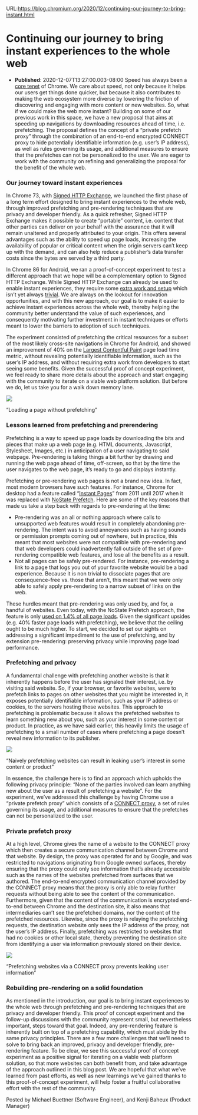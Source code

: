 URL:https://blog.chromium.org/2020/12/continuing-our-journey-to-bring-instant.html
# Continuing our journey to bring instant experiences to the whole web
- **Published**: 2020-12-07T13:27:00.003-08:00
Speed has always been a [core tenet](https://blog.chromium.org/2018/09/10-years-of-speed-in-chrome_11.html) of Chrome. We care about speed, not only because it helps our users get things done quicker, but because it also contributes to making the web ecosystem more diverse by lowering the friction of discovering and engaging with more content or new websites. So, what if we could make the web more instant? Building on some of our previous work in this space, we have a new proposal that aims at speeding up navigations by downloading resources ahead of time, i.e. prefetching. The proposal defines the concept of a “private prefetch proxy” through the combination of an end-to-end encrypted CONNECT proxy to hide potentially identifiable information (e.g. user’s IP address), as well as rules governing its usage, and additional measures to ensure that the prefetches can not be personalized to the user. We are eager to work with the community on refining and generalizing the proposal for the benefit of the whole web.  
  

### Our journey toward instant experiences

In Chrome 73, with [Signed HTTP Exchange](https://developers.google.com/web/updates/2019/03/nic73?hl=ar#sxg), we launched the first phase of a long term effort designed to bring instant experiences to the whole web, through improved prefetching and pre-rendering techniques that are privacy and developer friendly. As a quick refresher, Signed HTTP Exchange makes it possible to create “portable” content, i.e. content that other parties can deliver on your behalf with the assurance that it will remain unaltered and properly attributed to your origin. This offers several advantages such as the ability to speed up page loads, increasing the availability of popular or critical content when the origin servers can’t keep up with the demand, and can also help reduce a publisher’s data transfer costs since the bytes are served by a third party.

  
In Chrome 86 for Android, we ran a proof-of-concept experiment to test a different approach that we hope will be a complementary option to Signed HTTP Exchange. While Signed HTTP Exchange can already be used to enable instant experiences, they require some [extra work and setup](https://developers.google.com/web/updates/2018/11/signed-exchanges#trying_out_signed_exchanges) which isn’t yet always [trivial](https://blog.amp.dev/2019/06/17/introducing-cloudflare-amp-real-url/). We are always on the lookout for innovation opportunities, and with this new approach, our goal is to make it easier to achieve instant experiences across the whole web, thereby helping the community better understand the value of such experiences, and consequently motivating further investment in instant techniques or efforts meant to lower the barriers to adoption of such techniques.  
  
The experiment consisted of prefetching the critical resources for a subset of the most likely cross-site navigations in Chrome for Android, and showed an improvement of 40% on the [Largest Contentful Paint](https://web.dev/lcp/) page load time metric, without revealing potentially identifiable information, such as the user’s IP address, and without requiring extra work from developers to start seeing some benefits. Given the successful proof of concept experiment, we feel ready to share more details about the approach and start engaging with the community to iterate on a viable web platform solution. But before we do, let us take you for a walk down memory lane.

![](https://lh5.googleusercontent.com/58u-KeGT2pPgKGZAUuHIGfYlte5FovZd6rcqrgOFGcmRkux6xJQFr12B9La-ZPeDsh1xqzmCR9_lm4Vh7glrVZ3ufHyQjg4lraOPuZ8JW_x6gA2e12uRieAXg89UbNVci8uMDjGMZg)

“Loading a page without prefetching”

### 

### Lessons learned from prefetching and prerendering

Prefetching is a way to speed up page loads by downloading the bits and pieces that make up a web page (e.g. HTML documents, Javascript, Stylesheet, Images, etc.) in anticipation of a user navigating to said webpage. Pre-rendering is taking things a bit further by drawing and running the web page ahead of time, off-screen, so that by the time the user navigates to the web page, it’s ready to go and displays instantly.  
  
Prefetching or pre-rendering web pages is not a brand new idea. In fact, most modern browsers have such features. For instance, Chrome for desktop had a feature called “[Instant Pages](https://chrome.googleblog.com/2011/06/faster-than-fast.html)” from 2011 until 2017 when it was replaced with [NoState Prefetch](https://developers.google.com/web/updates/2018/07/nostate-prefetch). Here are some of the key reasons that made us take a step back with regards to pre-rendering at the time:  

* Pre-rendering was an all or nothing approach where calls to unsupported web features would result in completely abandoning pre-rendering. The intent was to avoid annoyances such as having sounds or permission prompts coming out of nowhere, but in practice, this meant that most websites were not compatible with pre-rendering and that web developers could inadvertently fall outside of the set of pre-rendering compatible web features, and lose all the benefits as a result.
* Not all pages can be safely pre-rendered. For instance, pre-rendering a link to a page that logs you out of your favorite website would be a bad experience. Because it is non trivial to dissociate pages that are consequence-free vs. those that aren’t, this meant that we were only able to safely apply pre-rendering to a narrow subset of links on the web.

These hurdles meant that pre-rendering was only used by, and for, a handful of websites. Even today, with the NoState Prefetch approach, the feature is only [used on 1.4% of all page loads](https://chromestatus.com/metrics/feature/timeline/popularity/918). Given the significant upsides (e.g. 40% faster page loads with prefetching), we believe that the ceiling ought to be much higher. To start, we decided to set our sights on addressing a significant impediment to the use of prefetching, and by extension pre-rendering: preserving privacy while improving page load performance.  
  
  

### Prefetching and privacy

A fundamental challenge with prefetching another website is that it inherently happens before the user has signaled their interest, i.e. by visiting said website. So, if your browser, or favorite websites, were to prefetch links to pages on other websites that you might be interested in, it exposes potentially identifiable information, such as your IP address or cookies, to the servers hosting those websites. This approach to prefetching is problematic because it allows the prefetched websites to learn something new about you, such as your interest in some content or product. In practice, as we have said earlier, this heavily limits the usage of prefetching to a small number of cases where prefetching a page doesn’t reveal new information to its publisher.

![](https://lh3.googleusercontent.com/1OSD6iuUr8UkJtF632XdMgntwq4YBaMOAkGod0cO2EJ7wXLc7bo4MU-rco54bwbdyfiejguht6V3S6yQw_FxboTpjsY7tBoXH0KhqOeJdSm3T1EsC-w8A0W7x1NpOOIwZ2wTSogJHA)

“Naively prefetching websites can result in leaking user’s interest in some content or product”

In essence, the challenge here is to find an approach which upholds the following privacy principle: “None of the parties involved can learn anything new about the user as a result of prefetching a website”. For the experiment, we’ve addressed this challenge by having Chrome use a “private prefetch proxy” which consists of a [CONNECT proxy](https://tools.ietf.org/html/rfc7231#section-4.3.6), a set of rules governing its usage, and additional measures to ensure that the prefetches can not be personalized to the user.  
  

### 

### Private prefetch proxy

At a high level, Chrome gives the name of a website to the CONNECT proxy which then creates a secure communication channel between Chrome and that website. By design, the proxy was operated for and by Google, and was restricted to navigations originating from Google owned surfaces, thereby ensuring that the proxy could only see information that’s already accessible such as the names of the websites prefetched from surfaces that we authored. The end-to-end encrypted communication channel provided by the CONNECT proxy means that the proxy is only able to relay further requests without being able to see the content of the communication. Furthermore, given that the content of the communication is encrypted end-to-end between Chrome and the destination site, it also means that intermediaries can’t see the prefetched domains, nor the content of the prefetched resources. Likewise, since the proxy is relaying the prefetching requests, the destination website only sees the IP address of the proxy, not the user’s IP address. Finally, prefetching was restricted to websites that had no cookies or other local state, thereby preventing the destination site from identifying a user via information previously stored on their device.

![](https://lh5.googleusercontent.com/Yq5cTRhLU41MtCKVE1UKsBCdwEsYpH1Ck6b-sJk7Hn6mGPGGrX1acKN6Lv1eFDT8XJGc713khII7G3s_W4KkhntOiBSjDs9nNWOHXTkTQUkmxB-yDVapKczii3mmNKmlO0obVpdWlg)

“Prefetching websites via a CONNECT proxy prevents leaking user information”

### Rebuilding pre-rendering on a solid foundation

As mentioned in the introduction, our goal is to bring instant experiences to the whole web through prefetching and pre-rendering techniques that are privacy and developer friendly. This proof of concept experiment and the follow-up discussions with the community represent small, but nevertheless important, steps toward that goal. Indeed, any pre-rendering feature is inherently built on top of a prefetching capability, which must abide by the same privacy principles. There are a few more challenges that we’ll need to solve to bring back an improved, privacy and developer friendly, pre-rendering feature. To be clear, we see this successful proof of concept experiment as a positive signal for iterating on a viable web platform solution, so that more websites can both benefit from, and take advantage of the approach outlined in this blog post. We are hopeful that what we’ve learned from past efforts, as well as new learnings we’ve gained thanks to this proof-of-concept experiment, will help foster a fruitful collaborative effort with the rest of the community.

Posted by Michael Buettner (Software Engineer), and Kenji Baheux (Product Manager)